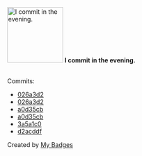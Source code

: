 <img src="https://github.com/my-badges/my-badges/blob/master/src/all-badges/time-of-commit/evening-commits.png?raw=true" alt="I commit in the evening." title="I commit in the evening." width="128">
<strong>I commit in the evening.</strong>
<br><br>

Commits:

- <a href="https://github.com/Abirdcfly/arcadia/commit/026a3d245ed10a7f5f3ec8828114a4879bdcb070">026a3d2</a>
- <a href="https://github.com/kubeagi/arcadia/commit/026a3d245ed10a7f5f3ec8828114a4879bdcb070">026a3d2</a>
- <a href="https://github.com/Abirdcfly/arcadia/commit/a0d35cb97dbd184b2859c38d21910cbd1ed94269">a0d35cb</a>
- <a href="https://github.com/kubeagi/arcadia/commit/a0d35cb97dbd184b2859c38d21910cbd1ed94269">a0d35cb</a>
- <a href="https://github.com/Abirdcfly/arcadia/commit/3a5a1c0cbec56a6466184d66db9de542229238bd">3a5a1c0</a>
- <a href="https://github.com/Abirdcfly/arcadia/commit/d2acddfea603cb0469f38013f8321d67424fba23">d2acddf</a>


Created by <a href="https://github.com/my-badges/my-badges">My Badges</a>